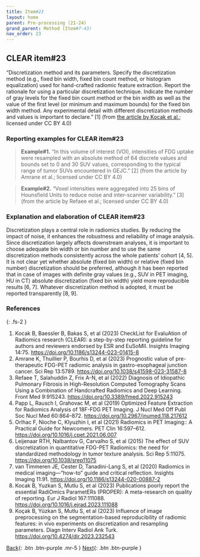 ```yaml
---
title: Item#23
layout: home
parent: Pre-processing (21-24)
grand_parent: Method (Item#7-43)
nav_order: 23
---
```


## CLEAR item#23


“Discretization method and its parameters. Specify the discretization method (e.g., fixed bin width, fixed bin count method, or histogram equalization) used for hand-crafted radiomic feature extraction. Report the rationale for using a particular discretization technique. Indicate the number of gray levels for the fixed bin count method or the bin width as well as the value of the first level (or minimum and maximum bounds) for the fixed bin width method. Any experimental detail with different discretization methods and values is important to declare.”  [1] (from [the article by Kocak et al.](https://insightsimaging.springeropen.com/articles/10.1186/s13244-023-01415-8); licensed under CC BY 4.0)


### Reporting examples for CLEAR item#23

> **Example#1.** “In this volume of interest (VOI), intensities of FDG uptake were resampled with an absolute method of 64 discrete values and bounds set to 0 and 30 SUV values, corresponding to the typical range of tumor SUVs encountered in GEJC.” [2] (from the article by Amrane  et al.; licensed under CC BY 4.0)

> **Example#2.** “Voxel intensities were aggregated into 25 bins of Hounsfield Units to reduce noise and inter-scanner variability.” [3] (from the article by Refaee et al.; licensed under CC BY 4.0)

### Explanation and elaboration of CLEAR item#23

Discretization plays a central role in radiomics studies. By reducing the impact of noise, it enhances the robustness and reliability of image analysis. Since discretization largely affects downstream analyses, it is important to choose adequate bin width or bin number and to use the same discretization methods consistently across the whole patients’ cohort [4, 5]. It is not clear yet whether absolute (fixed bin width) or relative (fixed bin number) discretization should be preferred, although it has been reported that in case of images with definite gray values (e.g., SUV in PET imaging, HU in CT) absolute discretization (fixed bin width) yield more reproducible results [6, 7]. Whatever discretization method is adopted, it must be reported transparently [8, 9].

### References

{: .fs-2 }

1. 	Kocak B, Baessler B, Bakas S, et al (2023) CheckList for EvaluAtion of Radiomics research (CLEAR): a step-by-step reporting guideline for authors and reviewers endorsed by ESR and EuSoMII. Insights Imaging 14:75. https://doi.org/10.1186/s13244-023-01415-8
2. 	Amrane K, Thuillier P, Bourhis D, et al (2023) Prognostic value of pre-therapeutic FDG-PET radiomic analysis in gastro-esophageal junction cancer. Sci Rep 13:5789. https://doi.org/10.1038/s41598-023-31587-8
3. 	Refaee T, Salahuddin Z, Frix A-N, et al (2022) Diagnosis of Idiopathic Pulmonary Fibrosis in High-Resolution Computed Tomography Scans Using a Combination of Handcrafted Radiomics and Deep Learning. Front Med 9:915243. https://doi.org/10.3389/fmed.2022.915243
4. 	Papp L, Rausch I, Grahovac M, et al (2019) Optimized Feature Extraction for Radiomics Analysis of 18F-FDG PET Imaging. J Nucl Med Off Publ Soc Nucl Med 60:864–872. https://doi.org/10.2967/jnumed.118.217612
5. 	Orlhac F, Nioche C, Klyuzhin I, et al (2021) Radiomics in PET Imaging:: A Practical Guide for Newcomers. PET Clin 16:597–612. https://doi.org/10.1016/j.cpet.2021.06.007
6. 	Leijenaar RTH, Nalbantov G, Carvalho S, et al (2015) The effect of SUV discretization in quantitative FDG-PET Radiomics: the need for standardized methodology in tumor texture analysis. Sci Rep 5:11075. https://doi.org/10.1038/srep11075
7. 	van Timmeren JE, Cester D, Tanadini-Lang S, et al (2020) Radiomics in medical imaging—“how-to” guide and critical reflection. Insights Imaging 11:91. https://doi.org/10.1186/s13244-020-00887-2
8. 	Kocak B, Yuzkan S, Mutlu S, et al (2023) Publications poorly report the essential RadiOmics ParametERs (PROPER): A meta-research on quality of reporting. Eur J Radiol 167:111088. https://doi.org/10.1016/j.ejrad.2023.111088
9. 	Koçak B, Yüzkan S, Mutlu S, et al (2023) Influence of image preprocessing on the segmentation-based reproducibility of radiomic features: in vivo experiments on discretization and resampling parameters. Diagn Interv Radiol Ank Turk. https://doi.org/10.4274/dir.2023.232543



[Back](https://radiomic.github.io/CLEAR-E3/docs/Method%20(Item%207-43)/Pre-processing%20(21-24)/Item22.html){: .btn .btn-purple .mr-5 }
[Next](https://radiomic.github.io/CLEAR-E3/docs/Method%20(Item%207-43)/Pre-processing%20(21-24)/Item24.html){: .btn .btn-purple   }
